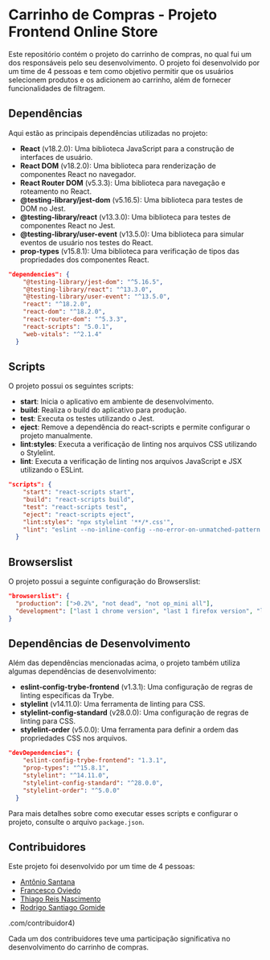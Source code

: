 # Carrinho de Compras - Projeto Frontend Online Store

Este repositório contém o projeto do carrinho de compras, no qual fui um dos responsáveis pelo seu desenvolvimento. O projeto foi desenvolvido por um time de 4 pessoas e tem como objetivo permitir que os usuários selecionem produtos e os adicionem ao carrinho, além de fornecer funcionalidades de filtragem.

## Dependências

Aqui estão as principais dependências utilizadas no projeto:

- **React** (v18.2.0): Uma biblioteca JavaScript para a construção de interfaces de usuário.
- **React DOM** (v18.2.0): Uma biblioteca para renderização de componentes React no navegador.
- **React Router DOM** (v5.3.3): Uma biblioteca para navegação e roteamento no React.
- **@testing-library/jest-dom** (v5.16.5): Uma biblioteca para testes de DOM no Jest.
- **@testing-library/react** (v13.3.0): Uma biblioteca para testes de componentes React no Jest.
- **@testing-library/user-event** (v13.5.0): Uma biblioteca para simular eventos de usuário nos testes do React.
- **prop-types** (v15.8.1): Uma biblioteca para verificação de tipos das propriedades dos componentes React.

```json
"dependencies": {
    "@testing-library/jest-dom": "^5.16.5",
    "@testing-library/react": "^13.3.0",
    "@testing-library/user-event": "^13.5.0",
    "react": "^18.2.0",
    "react-dom": "^18.2.0",
    "react-router-dom": "^5.3.3",
    "react-scripts": "5.0.1",
    "web-vitals": "^2.1.4"
  }
```

## Scripts

O projeto possui os seguintes scripts:

- **start**: Inicia o aplicativo em ambiente de desenvolvimento.
- **build**: Realiza o build do aplicativo para produção.
- **test**: Executa os testes utilizando o Jest.
- **eject**: Remove a dependência do react-scripts e permite configurar o projeto manualmente.
- **lint:styles**: Executa a verificação de linting nos arquivos CSS utilizando o Stylelint.
- **lint**: Executa a verificação de linting nos arquivos JavaScript e JSX utilizando o ESLint.

```json
"scripts": {
    "start": "react-scripts start",
    "build": "react-scripts build",
    "test": "react-scripts test",
    "eject": "react-scripts eject",
    "lint:styles": "npx stylelint '**/*.css'",
    "lint": "eslint --no-inline-config --no-error-on-unmatched-pattern -c .eslintrc.json . --ext .js,.jsx"
  }
```

## Browserslist

O projeto possui a seguinte configuração do Browserslist:

```json
"browserslist": {
  "production": [">0.2%", "not dead", "not op_mini all"],
  "development": ["last 1 chrome version", "last 1 firefox version", "last 1 safari version"]
}
```

## Dependências de Desenvolvimento

Além das dependências mencionadas acima, o projeto também utiliza algumas dependências de desenvolvimento:

- **eslint-config-trybe-frontend** (v1.3.1): Uma configuração de regras de linting específicas da Trybe.
- **stylelint** (v14.11.0): Uma ferramenta de linting para CSS.
- **stylelint-config-standard** (v28.0.0): Uma configuração de regras de linting para CSS.
- **stylelint-order** (v5.0.0): Uma ferramenta para definir a ordem das propriedades CSS nos arquivos.

```json
"devDependencies": {
    "eslint-config-trybe-frontend": "1.3.1",
    "prop-types": "^15.8.1",
    "stylelint": "^14.11.0",
    "stylelint-config-standard": "^28.0.0",
    "stylelint-order": "^5.0.0"
  }
```

Para mais detalhes sobre como executar esses scripts e configurar o projeto, consulte o arquivo `package.json`.

## Contribuidores

Este projeto foi desenvolvido por um time de 4 pessoas:

- [Antônio Santana](https://github.com/AntonioSsantana)
- [Francesco Oviedo](https://github.com/francescooviedo)
- [Thiago Reis Nascimento](https://github.com/trnasci)
- [Rodrigo Santiago Gomide  ](https://github.com/rodrigosgomide)

.com/contribuidor4)

Cada um dos contribuidores teve uma participação significativa no desenvolvimento do carrinho de compras.
